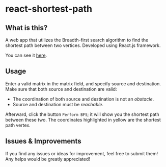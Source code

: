 # react-shortest-path

## What is this?

A web app that utilizes the Breadth-first search algorithm to find the shortest path between two vertices. Developed using React.js framework.

You can see it [here](https://filterasync.github.io/react-shortest-path).

## Usage

Enter a valid matrix in the matrix field, and specify source and destination. Make sure that both source and destination are valid:
- The coordination of both source and destination is not an *obstacle*.
- Source and destination must be *reachable*.

Afterward, click the button `Perform BFS`; it will show you the shortest path between these two. The coordinates highlighted in yellow are the shortest path vertex.

## Issues & Improvements

If you find any issues or ideas for improvement, feel free to submit them! Any helps would be greatly appreciated!
